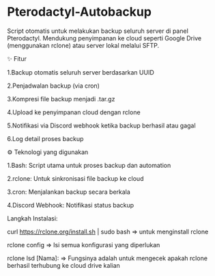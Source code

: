 # Pterodactyl-Autobackup

Script otomatis untuk melakukan backup seluruh server di panel Pterodactyl.
Mendukung penyimpanan ke cloud seperti Google Drive (menggunakan rclone) atau server lokal melalui SFTP.


✨ Fitur

  1.Backup otomatis seluruh server berdasarkan UUID
  
  2.Penjadwalan backup (via cron)
  
  3.Kompresi file backup menjadi .tar.gz
  
  4.Upload ke penyimpanan cloud dengan rclone
  
  5.Notifikasi via Discord webhook ketika backup berhasil atau gagal
  
  6.Log detail proses backup



  ⚙️ Teknologi yang digunakan

  1.Bash: Script utama untuk proses backup dan automation

  2.rclone: Untuk sinkronisasi file backup ke cloud

  3.cron: Menjalankan backup secara berkala

  4.Discord Webhook: Notifikasi status backup

  Langkah Instalasi:

  curl https://rclone.org/install.sh | sudo bash => untuk menginstall rclone 

  rclone config => Isi semua konfigurasi yang diperlukan

  rclone lsd [Nama]: => Fungsinya adalah untuk mengecek apakah rclone berhasil terhubung ke cloud drive kalian


  

